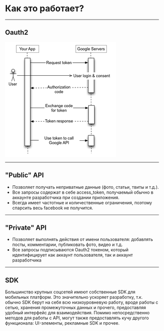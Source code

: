 <!-- .slide:    data-background-color="#699f00" -->
<!-- .slide:    class="center center-horizontal" -->

# Как это работает?

------

 ## Oauth2
 ![](lecture/social_networks/img/webflow.png)

------

 ## "Public" API
 * Позволяет получать неприватные данные (фото, статьи, твиты и т.д.). 
 * Все запросы содержат в себе access_token, получаемый обычно в аккаунте разработчика при создании приложения.  
 * Всегда имеет частотные и количественные
 ограничения, поэтому спарсить весь facebook не получится.

------

 ## "Private" API
 * Позволяет выполнять действия от имени пользователя: 
 добавлять посты, комментарии, публиковать фото, видео и т.д.
 * Все запросы подписываются Oauth2 токеном, который идентифицирует как аккаунт пользователя,
 так и аккаунт разработчика
 

------

 
 ## SDK
 Большинство крупных соцсетей имеют собственные SDK для мобильных платформ. 
 Это значительно ускоряет разработку, т.к. обычно SDK берут на себя всю низкоуровневую работу,
 вроде работы с сетью, хранения промежуточных данных и прочего, предоставляя удобный
 интерфейс для взаимодействия.
 Помимо непосредственно методов для работы с API, могут также предоставлять кучу другого функционала:
 UI-элементы, рекламные SDK и прочее.
